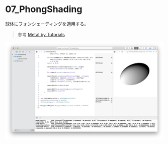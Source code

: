 # 07_PhongShading

球体にフォンシェーディングを適用する。

> 参考 [Metal by Tutorials](https://store.raywenderlich.com/products/metal-by-tutorials)

![07_PhongShading_1.png](https://github.com/KimiakiK/mac-metal-playground/blob/images/07_PhongShading_1.png)
